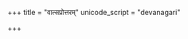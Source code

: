 +++
title = "वात्सप्रोत्तरम्"
unicode_script = "devanagari"

+++
<div class="js_include" url="/vedAH_sAma/paravastu-saama/devaH/somaH/vAtsaprottaram/"  newLevelForH1="1" includeTitle="false"> </div>